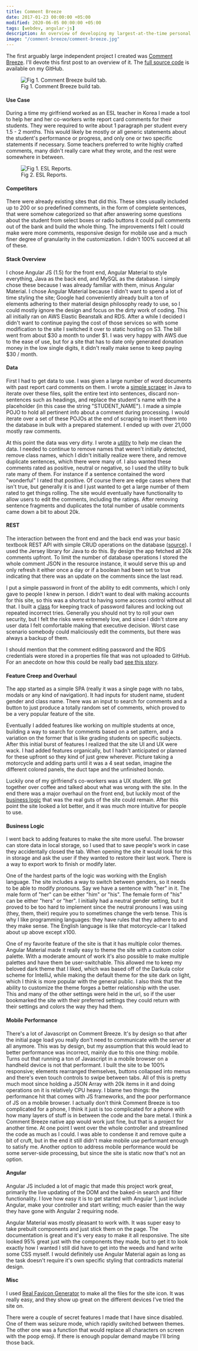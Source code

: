 ```yaml
---
title: Comment Breeze
date: 2017-01-23 00:00:00 +05:00
modified: 2020-06-05 00:00:00 +05:00
tags: [webdev, angular-js]
description: An overview of developing my largest-at-the-time personal project, Comment Breeze
image: "/comment-breeze/comment-breeze.jpg"
---
```


The first arguably large independent project I created was <a href="http://comment-breeze.xyz/" target="_blank">Comment Breeze</a>. I'll devote this first post to an overview of it. The <a href="https://github.com/tkonya/Comment-Breeze" target="_blank">full source code</a> is available on my GitHub.

<figure>
<img src="/comment-breeze/comment-breeze.jpg" alt="Fig 1. Comment Breeze build tab.">
<figcaption>Fig 1. Comment Breeze build tab.</figcaption>
</figure>

#### Use Case

During a time my girlfriend worked as an ESL teacher in Korea I made a tool to help her and her co-workers write report card comments for their students. They were required to write about 1 paragraph per student every 1.5 - 2 months. This would likely be mostly or all generic statements about the student's performance or progress, and only one or two specific statements if necessary. Some teachers preferred to write highly crafted comments, many didn't really care what they wrote, and the rest were somewhere in between.

<figure>
<img src="/comment-breeze/esl-reports.jpg" alt="Fig 1. ESL Reports.">
<figcaption>Fig 2. ESL Reports.</figcaption>
</figure>

#### Competitors

There were already existing sites that did this. These sites usually included up to 200 or so predefined comments, in the form of complete sentences, that were somehow categorized so that after answering some questions about the student from select boxes or radio buttons it could pull comments out of the bank and build the whole thing. The improvements I felt I could make were more comments, responsive design for mobile use and a much finer degree of granularity in the customization. I didn't 100% succeed at all of these.

#### Stack Overview

I chose Angular JS (1.5) for the front end, Angular Material to style everything, Java as the back end, and MySQL as the database. I simply chose these because I was already familiar with them, minus Angular Material. I chose Angular Material because I didn't want to spend a lot of time styling the site; Google had conveniently already built a ton of elements adhering to their material design philosophy ready to use, so I could mostly ignore the design and focus on the dirty work of coding. This all initially ran on AWS Elastic Beanstalk and RDS. After a while I decided I didn't want to continue paying the cost of those services so with some modification to the site I switched it over to static hosting on S3. The bill went from about $30 a month to under $1. I was very happy with AWS due to the ease of use, but for a site that has to date only generated donation money in the low single digits, it didn't really make sense to keep paying $30 / month.

#### Data

First I had to get data to use. I was given a large number of word documents with past report card comments on them. I wrote a <a href="https://github.com/tkonya/Comment-Breeze/blob/master/src/com/scraping/CommentFileScraper.java" target="_blank">simple scraper</a> in Java to iterate over these files, split the entire text into sentences, discard non-sentences such as headings, and replace the student's name with the a placeholder (in this case the string "STUDENT_NAME"). I made a simple POJO to hold all pertinent info about a comment during processing. I would iterate over a set of these POJOs at the end of scraping to insert them into the database in bulk with a prepared statement. I ended up with over 21,000 mostly raw comments.

At this point the data was very dirty. I wrote a <a href="https://github.com/tkonya/Comment-Breeze/blob/master/src/com/utilities/CommentUtility.java" target="_blank">utility</a> to help me clean the data. I needed to continue to remove names that weren't initially detected, remove class names, which I didn't initially realize were there, and remove duplicate sentences, which there were many of. I also wanted these comments rated as positive, neutral or negative, so I used the utility to bulk rate many of them. For instance if a sentence contained the word "wonderful" I rated that positive. Of course there are edge cases where that isn't true, but generally it is and I just wanted to get a large number of them rated to get things rolling. The site would eventually have functionality to allow users to edit the comments, including the ratings. After removing sentence fragments and duplicates the total number of usable comments came down a bit to about 20k. 

#### REST 

The interaction between the front end and the back end was your basic textbook REST API with simple CRUD operations on the database (<a href="https://github.com/tkonya/Comment-Breeze/blob/master/src/com/rest/CommentResource.java" target="_blank">source</a>). I used the Jersey library for Java to do this. By design the app fetched all 20k comments upfront. To limit the number of database operations I stored the whole comment JSON in the resource instance, it would serve this up and only refresh it either once a day or if a boolean had been set to true indicating that there was an update on the comments since the last read. 

I put a simple password in front of the ability to edit comments, which I only gave to people I knew in person. I didn't want to deal with making accounts for this site, so this was a shortcut to having some access control without all that. I built a <a href="https://github.com/tkonya/Comment-Breeze/blob/master/src/com/utilities/LockoutHandler.java" target="_blank">class</a> for keeping track of password failures and locking out repeated incorrect tries. Generally you should not try to roll your own security, but I felt the risks were extremely low, and since I didn't store any user data I felt comfortable making that executive decision. Worst case scenario somebody could maliciously edit the comments, but there was always a backup of them.

I should mention that the comment editing password and the RDS credentials were stored in a properties file that was not uploaded to GitHub. For an anecdote on how this could be really bad <a href="http://www.theregister.co.uk/2015/01/06/dev_blunder_shows_github_crawling_with_keyslurping_bots/" target="_blank">see this story</a>.


#### Feature Creep and Overhaul

The app started as a simple SPA (really it was a single page with no tabs, modals or any kind of navigation). It had inputs for student name, student gender and class name. There was an input to search for comments and a button to just produce a totally random set of comments, which proved to be a very popular feature of the site. 

Eventually I added features like working on multiple students at once, building a way to search for comments based on a set pattern, and a variation on the former that is like grading students on specific subjects. After this initial burst of features I realized that the site UI and UX were wack. I had added features organically, but I hadn't anticipated or planned for these upfront so they kind of just grew wherever. Picture taking a motorcycle and adding parts until it was a 4 seat sedan, imagine the different colored panels, the duct tape and the unfinished bondo.  

Luckily one of my girlfriend's co-workers was a UX student. We got together over coffee and talked about what was wrong with the site. In the end there was a major overhaul on the front end, but luckily most of the <a href="https://github.com/tkonya/Comment-Breeze/blob/master/web/js/main.js" target="_blank">business logic</a> that was the real guts of the site could remain. After this point the site looked a lot better, and it was much more intuitive for people to use. 

#### Business Logic

I went back to adding features to make the site more useful. The browser can store data in local storage, so I used that to save people's work in case they accidentally closed the tab. When opening the site it would look for this in storage and ask the user if they wanted to restore their last work. There is a way to export work to finish or modify later. 

One of the hardest parts of the logic was working with the English language. The site includes a way to switch between genders, so it needs to be able to modify pronouns. Say we have a sentence with "her" in it. The male form of "her" can be either "him" or "his". The female form of "his" can be either "hers" or "her". I initially had a neutral gender setting, but it proved to be too hard to implement since the neutral pronouns I was using (they, them, their) require you to sometimes change the verb tense. This is why I like programming languages: they have rules that they adhere to and they make sense. The English language is like that motorcycle-car I talked about up above except x100.

One of my favorite feature of the site is that it has multiple color themes. Angular Material made it really easy to theme the site with a custom color palette. With a moderate amount of work it's also possible to make multiple palettes and have them be user-switchable. This allowed me to keep my beloved dark theme that I liked, which was based off of the Darkula color scheme for IntelliJ, while making the default theme for the site dark on light, which I think is more popular with the general public. I also think that the ability to customize the theme forges a better relationship with the user. This and many of the other settings were held in the url, so if the user bookmarked the site with their preferred settings they could return with their settings and colors the way they had them. 

#### Mobile Performance

There's a lot of Javascript on Comment Breeze. It's by design so that after the initial page load you really don't need to communicate with the server at all anymore. This was by design, but my assumption that this would lead to better performance was incorrect, mainly due to this one thing: mobile. Turns out that running a ton of Javascript in a mobile browser on a handheld device is not that performant. I built the site to be 100% responsive; elements rearranged themselves, buttons collapsed into menus and there's even touch controls to swipe between tabs. All of this is pretty much moot since holding a JSON Array with 20k items in it and doing operations on it is relatively CPU heavy. I blame two things: the performance hit that comes with JS frameworks, and the poor performance of JS on a mobile browser. I actually don't think Comment Breeze is too complicated for a phone, I think it just is too complicated for a phone with how many layers of stuff is in between the code and the bare metal. I think a Comment Breeze native app would work just fine, but that is a project for another time. At one point I went over the whole controller and streamlined the code as much as I could. I was able to condense it and remove quite a bit of cruft, but in the end it still didn't make mobile use performant enough to satisfy me. Another option to address mobile performance would be some server-side processing, but since the site is static now that's not an option. 

#### Angular

Angular JS included a lot of magic that made this project work great, primarily the live updating of the DOM and the baked-in search and filter functionality. I love how easy it is to get started with Angular 1, just include Angular, make your controller and start writing; much easier than the way they have gone with Angular 2 requiring node. 

Angular Material was mostly pleasant to work with. It was super easy to take prebuilt
components and just stick them on the page. The documentation is great and it's very easy to make it all responsive. The site looked 95% great just with the components they made, but to get it to look exactly how I wanted I still did have to get into the weeds and hand write some CSS myself. I would definitely use Angular Material again as long as the task doesn't require it's own specific styling that contradicts material design. 

#### Misc

I used <a href="http://realfavicongenerator.net/" target="_blank">Real Favicon Generator</a> to make all the files for the site icon. It was really easy, and they show up great on the different devices I've tried the site on.

There were a couple of secret features I made that I have since disabled. One of them was seizure mode, which rapidly switched between themes. The other one was a function that would replace all characters on screen with the poop emoji. If there is enough popular demand maybe I'll bring those back. 